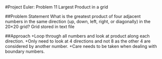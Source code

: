 #Project Euler: Problem 11 Largest Product in a grid

##Problem Statement
What is the greatest product of four adjacent numbers in the same direction (up, down, left, right, or diagonally) in the 20×20 grid?
Grid stored in text file

##Approach
+Loop through all numbers and look at product along each direction.
+Only need to look at 4 directions and not 8 as the other 4 are considered by another number.
+Care needs to be taken when dealing with boundary numbers.

